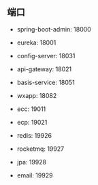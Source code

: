 ## 端口

- spring-boot-admin: 18000
- eureka: 18001
- config-server: 18031
- api-gateway: 18021

- basis-service: 18051
- wxapp: 18082

- ecc: 19011
- ecp: 19021

- redis: 19926
- rocketmq: 19927
- jpa: 19928
- email: 19929







